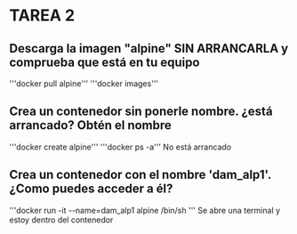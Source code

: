 # TAREA 2

## Descarga la imagen "alpine" SIN ARRANCARLA y comprueba que está en tu equipo
'''docker pull alpine'''
'''docker images'''

## Crea un contenedor sin ponerle nombre. ¿está arrancado? Obtén el nombre
'''docker create alpine'''
'''docker ps -a'''
No está arrancado

## Crea un contenedor con el nombre 'dam_alp1'. ¿Como puedes acceder a él?
'''docker run -it --name=dam_alp1 alpine /bin/sh
'''
Se abre una terminal y estoy dentro del contenedor
